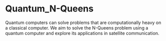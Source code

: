 # Quantum_N-Queens
Quantum computers can solve problems that are computationally heavy on a classical computer.  We aim to solve the N-Queens problem using a quantum computer and explore its applications in satellite communication.
